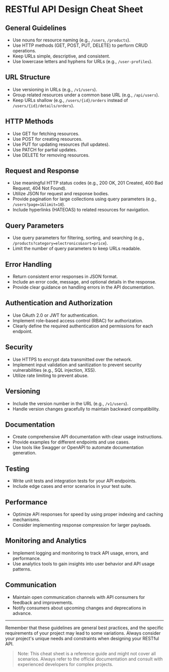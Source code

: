 # RESTful API Design Cheat Sheet

## General Guidelines
- Use nouns for resource naming (e.g., `/users`, `/products`).
- Use HTTP methods (GET, POST, PUT, DELETE) to perform CRUD operations.
- Keep URLs simple, descriptive, and consistent.
- Use lowercase letters and hyphens for URLs (e.g., `/user-profiles`).

## URL Structure
- Use versioning in URLs (e.g., `/v1/users`).
- Group related resources under a common base URL (e.g., `/api/users`).
- Keep URLs shallow (e.g., `/users/{id}/orders` instead of `/users/{id}/details/orders`).

## HTTP Methods
- Use GET for fetching resources.
- Use POST for creating resources.
- Use PUT for updating resources (full updates).
- Use PATCH for partial updates.
- Use DELETE for removing resources.

## Request and Response
- Use meaningful HTTP status codes (e.g., 200 OK, 201 Created, 400 Bad Request, 404 Not Found).
- Utilize JSON for request and response bodies.
- Provide pagination for large collections using query parameters (e.g., `/users?page=1&limit=10`).
- Include hyperlinks (HATEOAS) to related resources for navigation.

## Query Parameters
- Use query parameters for filtering, sorting, and searching (e.g., `/products?category=electronics&sort=price`).
- Limit the number of query parameters to keep URLs readable.

## Error Handling
- Return consistent error responses in JSON format.
- Include an error code, message, and optional details in the response.
- Provide clear guidance on handling errors in the API documentation.

## Authentication and Authorization
- Use OAuth 2.0 or JWT for authentication.
- Implement role-based access control (RBAC) for authorization.
- Clearly define the required authentication and permissions for each endpoint.

## Security
- Use HTTPS to encrypt data transmitted over the network.
- Implement input validation and sanitization to prevent security vulnerabilities (e.g., SQL injection, XSS).
- Utilize rate limiting to prevent abuse.

## Versioning
- Include the version number in the URL (e.g., `/v1/users`).
- Handle version changes gracefully to maintain backward compatibility.

## Documentation
- Create comprehensive API documentation with clear usage instructions.
- Provide examples for different endpoints and use cases.
- Use tools like Swagger or OpenAPI to automate documentation generation.

## Testing
- Write unit tests and integration tests for your API endpoints.
- Include edge cases and error scenarios in your test suite.

## Performance
- Optimize API responses for speed by using proper indexing and caching mechanisms.
- Consider implementing response compression for larger payloads.

## Monitoring and Analytics
- Implement logging and monitoring to track API usage, errors, and performance.
- Use analytics tools to gain insights into user behavior and API usage patterns.

## Communication
- Maintain open communication channels with API consumers for feedback and improvements.
- Notify consumers about upcoming changes and deprecations in advance.

---

Remember that these guidelines are general best practices, and the specific requirements of your project may lead to some variations. Always consider your project's unique needs and constraints when designing your RESTful API.

> Note: This cheat sheet is a reference guide and might not cover all scenarios. Always refer to the official documentation and consult with experienced developers for complex projects.
